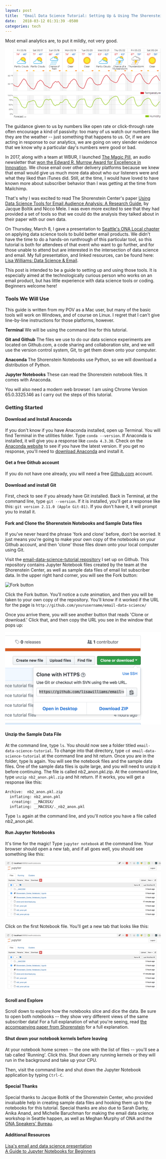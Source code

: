 ```yaml
---
layout: post
title:  "Email Data Science Tutorial: Setting Up & Using The Shorenstein Notebooks"
date:   2018-03-12 01:31:39 -0500
categories: tech
---
```


Most email analytics are, to put it mildly, not very good.

![weather](https://raw.githubusercontent.com/lisawilliams/email/gh-pages/analytics-email-weather.png)

The guidance given to us by numbers like open rate or click-through rate often encourage a kind of passivity: too many of us watch our numbers like they are the weather -- just something that happens to us.  Or, if we are acting in response to our analytics, we are going on very slender evidence that we know why a particular day's numbers were good or bad.

In 2017, along with a team at WBUR, I launched [The Magic Pill](http://www.wbur.org/magicpill), an audio newsletter that [won the Edward R. Murrow Award for Excellence in Innovation](http://legacy.wbur.org/about/blog/2017/04/25/wbur-receives-10-regional-edward-r-murrow-awards-from-the-rtdna). We chose email over other delivery platforms because we knew that email would give us much more data about who our listeners were and what they liked than iTunes did. Still, at the time, I would have loved to have known more about subscriber behavior than I was getting at the time from Mailchimp.

That's why I was excited to read The Shorenstein Center's paper [Using Data Science Tools for Email Audience Analysis: A Research Guide](https://shorensteincenter.org/wp-content/uploads/2017/10/Data-Science-Tools-for-Email-Analysis-Research-Guide.pdf?x78124), by Jacque Boltik and Nicco Mele. I was even more excited to see that they had provided a set of tools so that we could do the analysis they talked about in their paper with our own data.

On Thursday, March 8, I gave a presentation to [Seattle's ONA Local chapter](https://journalists.org/local/seattle/) on applying data science tools to build better email products. We didn't have the time to do a hands-on runthrough of this particular tool, so this tutorial is both for attendees of that event who want to go further, and for those unable to attend but are interested in the intersection of data science and email. My full presentation, and linked resources, can be found here: [Lisa Williams: Data Science & Email](http://lisawilliams.github.io/email/).

This post is intended to be a guide to setting up and using those tools. It is especially aimed at the technologically curious person who works on an email product, but has little experience with data science tools or coding. Beginners welcome here!

### Tools We Will Use

This guide is written from my POV as a Mac user, but many of the basic tools will work on Windows, and of course on Linux. I regret that I can't give line-by-line instructions for those platforms, however.

**Terminal** We will be using the command line for this tutorial.

**Git and Github** The files we use to do our data science experiments are located on Github.com, a code sharing and collaboration site, and we will use the version control system, Git, to get them down onto your computer.

**Anaconda** The Shorenstein Notebooks use Python, so we will download a distribution of Python.

**Jupyter Notebooks** These can read the Shorenstein notebook files. It comes with Anaconda.

You will also need a modern web browser. I am using Chrome Version 65.0.3325.146 as I carry out the steps of this tutorial.

### Getting Started

#### Download and Install Anaconda

If you don't know if you have Anaconda installed, open up Terminal. You will find Terminal in the utilities folder. Type `conda --version`. If Anaconda is installed, it will give you a response like `conda 4.3.30`. Check on the [Anaconda website](https://www.anaconda.com/download/#macos) to see if you have the latest version. If you get no response, you'll need to [download Anaconda](https://www.anaconda.com/download/#macos) and install it.

#### Get a free Github account

If you do not have one already, you will need a free [Github.com](https://www.github.com) account.

#### Download and install Git

First, check to see if you already have Git installed. Back in Terminal, at the command line, type `git --version`. If it is installed, you'll get a response like this: `git version 2.11.0 (Apple Git-81)`. If you don't have it, it will prompt you to install it.

#### Fork and Clone the Shorenstein Notebooks and Sample Data files

If you've never heard the phrase 'fork and clone' before, don't be worried. It just means you're going to make your own copy of the notebooks on your Github account, and then 'clone' those files down onto your local computer using Git.

Visit the [email-data-science-tutorial repository](https://github.com/lisawilliams/email-data-science-tutorial) I set up on Github. This repository contains Jupyter Notebook files created by the team at the Shorenstein Center, as well as sample data files of email list subscriber data. In the upper right hand corner, you will see the Fork button:

![Fork button](https://git-scm.com/book/en/v2/images/forkbutton.png)

Click the Fork button. You'll notice a cute animation, and then you will be taken to your own copy of the repository. You'll know if it worked if the URL for the page is `http://github.com/yourusername/email-data-science/`

Once you arrive there, you will see another button that reads 'Clone or download.' Click that, and then copy the URL you see in the window that pops up:

![Clone and download from Github](https://raw.githubusercontent.com/lisawilliams/email-data-science-tutorial/master/clone-and-download.png)

#### Unzip the Sample Data File

At the command line, type `ls`. You should now see a folder titled `email-data-science-tutorial`. To change into that directory, type `cd email-data-science-tutorial` at the command line and hit return.  Once you are in the folder, type ls again. You will see the notebook files and the sample data files. One of the sample data files is quite large, and you will need to unzip it before continuing. The file is called nb2_anon.pkl.zip.  At the command line, type `unzip nb2_anon.pkl.zip` and hit return. If it works, you will get a response like this:

```
Archive:  nb2_anon.pkl.zip
  inflating: nb2_anon.pkl
   creating: __MACOSX/
  inflating: __MACOSX/._nb2_anon.pkl

```
Type `ls` again at the command line, and you'll notice you have a file called nb2_anon.pkl.

#### Run Jupyter Notebooks

It's time for the magic! Type `jupyter notebook` at the command line. Your browser should open a new tab, and if all goes well, you should see something like this:

![Jupyter Notebook open screen](https://raw.githubusercontent.com/lisawilliams/email-data-science-tutorial/master/Jupyter-notebook-open-screen.png)

Click on the first Notebook file. You'll get a new tab that looks like this:

![Shorenstein Notebook #1](https://raw.githubusercontent.com/lisawilliams/email-data-science-tutorial/master/Jupyter-notebook-open-screen.png)

#### Scroll and Explore

Scroll down to explore how the notebooks slice and dice the data. Be sure to open both notebooks -- they show very different views of the same subscriber data! For a full explanation of what you're seeing, read [the accompanying paper from Shorenstein](https://shorensteincenter.org/wp-content/uploads/2017/10/Data-Science-Tools-for-Email-Analysis-Research-Guide.pdf?x78124) for a full explanation.

#### Shut down your notebook kernels before leaving

At your notebook home screen -- the one with the list of files -- you'll see a tab called 'Running'. Click this. Shut down any running kernels or they will run in the background and take up your CPU.

Then, visit the command line and shut down the Jupyter Notebook application by typing `Ctrl-C`.

#### Special Thanks

Special thanks to Jacque Boltik of the Shorenstein Center, who provided invaluable help in creating sample data files and hooking them up to the notebooks for this tutorial. Special thanks are also due to Sarah Darby, Anika Anand, and Michelle Baruchman for making the email data science workshop in Seattle happen, as well as Meghan Murphy of ONA and the [ONA Speakers' Bureau](https://journalists.org/group/speakers-bureau/).

#### Additional Resources

[Lisa's email and data science presentation](http://github.io/lisawilliams/email)<br>
[A Guide to Jupyter Notebooks for Beginners](https://jupyter-notebook-beginner-guide.readthedocs.io/en/latest/what_is_jupyter.html)
